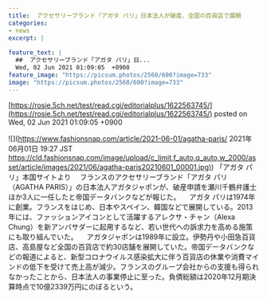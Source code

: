 ```yaml
---
title:  アクセサリーブランド「アガタ パリ」日本法人が破産、全国の百貨店で展開  
categories:
- news
excerpt: |
  
feature_text: |
  ##  アクセサリーブランド「アガタ パリ」日...
  Wed, 02 Jun 2021 01:09:05  +0900
feature_image: "https://picsum.photos/2560/600?image=733"
image: "https://picsum.photos/2560/600?image=733"
---
```


[https://rosie.5ch.net/test/read.cgi/editorialplus/1622563745/](https://rosie.5ch.net/test/read.cgi/editorialplus/1622563745/)
posted on Wed, 02 Jun 2021 01:09:05  +0900

<!--more-->

![](https://www.fashionsnap.com/article/2021-06-01/agatha-paris/ 2021年06月01日 19:27 JST [https://cld.fashionsnap.com/image/upload/c_limit,f_auto,q_auto,w_2000/asset/article/images/2021/06/agatha-paris20210601_00001.jpg)](https://cld.fashionsnap.com/image/upload/c_limit,f_auto,q_auto,w_2000/asset/article/images/2021/06/agatha-paris20210601_00001.jpg)) 「アガタ パリ」本国サイトより 　フランスのアクセサリーブランド「アガタ パリ（AGATHA PARIS）」の日本法人アガタジャポンが、破産申請を瀬川千鶴弁護士ほか3人に一任したと帝国データバンクなどが報じた。 　アガタ パリは1974年に創業。フランスをはじめ、日本やスペイン、韓国などで展開している。2013年には、ファッションアイコンとして活躍するアレクサ・チャン（Alexa Chung）を新アンバサダーに起用するなど、若い世代への訴求力を高める施策にも取り組んでいた。 　アガタジャポンは1989年に設立。伊勢丹や小田急百貨店、高島屋など全国の百貨店で約30店舗を展開していた。帝国データバンクなどの報道によると、新型コロナウイルス感染拡大に伴う百貨店の休業や消費マインドの低下を受けて売上高が減少。フランスのグループ会社からの支援も得られなかったことから、日本法人の事業停止に至った。負債総額は2020年12月期決算時点で10億2339万円にのぼるという。
